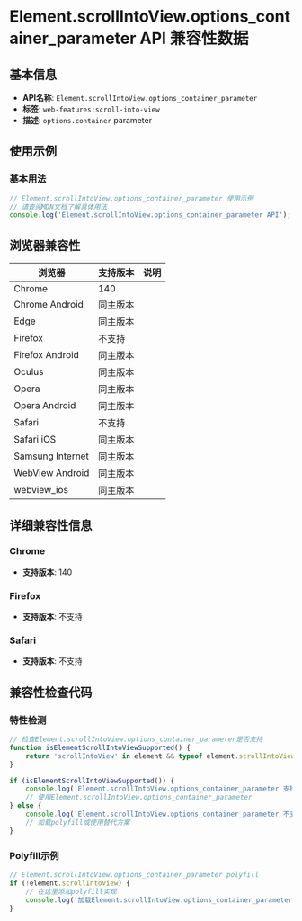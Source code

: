 # Element.scrollIntoView.options_container_parameter API 兼容性数据

## 基本信息

- **API名称**: `Element.scrollIntoView.options_container_parameter`
- **标签**: `web-features:scroll-into-view`
- **描述**: `options.container` parameter

## 使用示例

### 基本用法

```javascript
// Element.scrollIntoView.options_container_parameter 使用示例
// 请查阅MDN文档了解具体用法
console.log('Element.scrollIntoView.options_container_parameter API');
```

## 浏览器兼容性

| 浏览器 | 支持版本 | 说明 |
|--------|----------|------|
| Chrome | 140 |  |
| Chrome Android | 同主版本 |  |
| Edge | 同主版本 |  |
| Firefox | 不支持 |  |
| Firefox Android | 同主版本 |  |
| Oculus | 同主版本 |  |
| Opera | 同主版本 |  |
| Opera Android | 同主版本 |  |
| Safari | 不支持 |  |
| Safari iOS | 同主版本 |  |
| Samsung Internet | 同主版本 |  |
| WebView Android | 同主版本 |  |
| webview_ios | 同主版本 |  |

## 详细兼容性信息

### Chrome

- **支持版本**: 140

### Firefox

- **支持版本**: 不支持

### Safari

- **支持版本**: 不支持

## 兼容性检查代码

### 特性检测

```javascript
// 检查Element.scrollIntoView.options_container_parameter是否支持
function isElementScrollIntoViewSupported() {
    return 'scrollIntoView' in element && typeof element.scrollIntoView === 'function';
}

if (isElementScrollIntoViewSupported()) {
    console.log('Element.scrollIntoView.options_container_parameter 支持');
    // 使用Element.scrollIntoView.options_container_parameter
} else {
    console.log('Element.scrollIntoView.options_container_parameter 不支持，需要polyfill');
    // 加载polyfill或使用替代方案
}
```

### Polyfill示例

```javascript
// Element.scrollIntoView.options_container_parameter polyfill
if (!element.scrollIntoView) {
    // 在这里添加polyfill实现
    console.log('加载Element.scrollIntoView.options_container_parameter polyfill');
}
```

